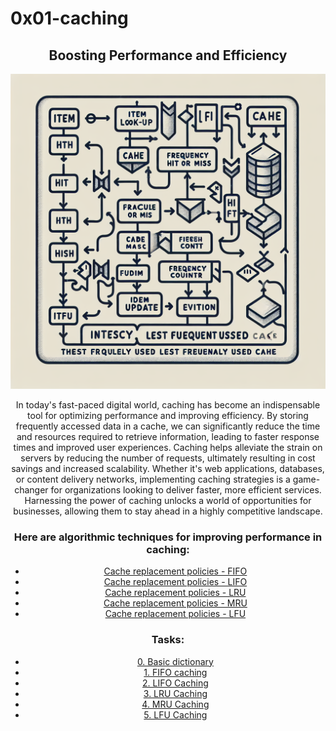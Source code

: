 # 0x01-caching
<center>
  <article>
<h2>Boosting Performance and Efficiency</h2>
    <img src="./image.png" />
    <p>
      In today's fast-paced digital world, caching has become an indispensable tool for optimizing performance and improving efficiency. By storing frequently accessed data in a cache, we can significantly reduce the time and resources required to retrieve information, leading to faster response times and improved user experiences. Caching helps alleviate the strain on servers by reducing the number of requests, ultimately resulting in cost savings and increased scalability. Whether it's web applications, databases, or content delivery networks, implementing caching strategies is a game-changer for organizations looking to deliver faster, more efficient services. Harnessing the power of caching unlocks a world of opportunities for businesses, allowing them to stay ahead in a highly competitive landscape.
    </p>



<h3>Here are algorithmic techniques for improving performance in caching:</h3>

<ul>
<li><a href="https://intranet.alxswe.com/rltoken/fjhr6EvFeF3mWwsPQXUKdQ">Cache replacement policies - FIFO</a></li>
<li> <a href="https://intranet.alxswe.com/rltoken/U44RQjXp8xBtsbNIyhHIyw"> Cache replacement policies - LIFO</a></li>
<li> <a href="https://intranet.alxswe.com/rltoken/gKerxvR4dnXQYkBX2ujZiQ"> Cache replacement policies - LRU</a></li>
<li> <a href="https://intranet.alxswe.com/rltoken/gKerxvR4dnXQYkBX2ujZiQ"> Cache replacement policies - MRU</a></li>
<li> <a href="https://intranet.alxswe.com/rltoken/8PEJ8L34bxhL2y--BW5zGQ"> Cache replacement policies - LFU</a></li>
</ul>
</article>
<article>

<h3>Tasks:</h3>

<ul>
<li><a href="https://github.com/elsaaeid/alx-backend/blob/master/0x01-caching/0-basic_cache.py)">0. Basic dictionary</a></li>
<li> <a href="https://github.com/elsaaeid/alx-backend/blob/master/0x01-caching/1-fifo_cache.py">1. FIFO caching</a></li>
<li> <a href="https://github.com/elsaaeid/alx-backend/blob/master/0x01-caching/2-lifo_cache.py"> 2. LIFO Caching</a></li>
<li> <a href="https://github.com/elsaaeid/alx-backend/blob/master/0x01-caching/3-lru_cache.py"> 3. LRU Caching</a></li>
  <li> <a href="https://github.com/elsaaeid/alx-backend/blob/master/0x01-caching/4-mru_cache.py">4. MRU Caching</a></li>
  <li> <a href="[ggh](https://github.com/elsaaeid/alx-backend/blob/master/0x01-caching/100-lfu_cache.py">5. LFU Caching</a></li>
  </ul>
</article>

</center>
